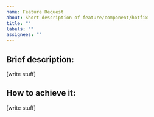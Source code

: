 ```yaml
---
name: Feature Request
about: Short description of feature/component/hotfix
title: ""
labels: ""
assignees: ""
---
```


## Brief description:

[write stuff]

## How to achieve it:

[write stuff]
